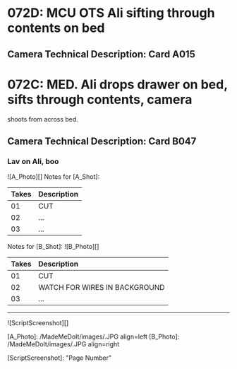 # 072D: MCU OTS Ali sifting through contents on bed
## Camera Technical Description: Card A015

# 072C: MED. Ali drops drawer on bed, sifts through contents, camera
shoots from across bed.
## Camera Technical Description: Card B047

### Lav on Ali, boo

![A_Photo][]
Notes for [A_Shot]: 

| Takes | Description |
|:---|:----|
| 01 | CUT |
| 02 | ... |
| 03 | ... |

Notes for [B_Shot]: 
![B_Photo][]

| Takes | Description |
|:---|:----|
| 01 | CUT |
| 02 | WATCH FOR WIRES IN BACKGROUND |
| 03 | ... |

----

![ScriptScreenshot][]


[A_Photo]:  /MadeMeDoIt/images/.JPG align=left
[B_Photo]:  /MadeMeDoIt/images/.JPG align=right

[ScriptScreenshot]: "Page Number"